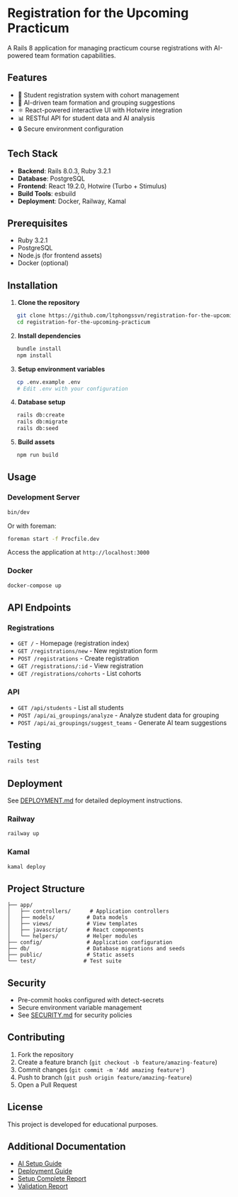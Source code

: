 # Registration for the Upcoming Practicum

A Rails 8 application for managing practicum course registrations with AI-powered team formation capabilities.

## Features

- 📝 Student registration system with cohort management
- 🤖 AI-driven team formation and grouping suggestions
- ⚛️ React-powered interactive UI with Hotwire integration
- 📊 RESTful API for student data and AI analysis
- 🔒 Secure environment configuration

## Tech Stack

- **Backend**: Rails 8.0.3, Ruby 3.2.1
- **Database**: PostgreSQL
- **Frontend**: React 19.2.0, Hotwire (Turbo + Stimulus)
- **Build Tools**: esbuild
- **Deployment**: Docker, Railway, Kamal

## Prerequisites

- Ruby 3.2.1
- PostgreSQL
- Node.js (for frontend assets)
- Docker (optional)

## Installation

1. **Clone the repository**
```bash
   git clone https://github.com/ltphongssvn/registration-for-the-upcoming-practicum.git
   cd registration-for-the-upcoming-practicum
```

2. **Install dependencies**
```bash
   bundle install
   npm install
```

3. **Setup environment variables**
```bash
   cp .env.example .env
   # Edit .env with your configuration
```

4. **Database setup**
```bash
   rails db:create
   rails db:migrate
   rails db:seed
```

5. **Build assets**
```bash
   npm run build
```

## Usage

### Development Server
```bash
bin/dev
```

Or with foreman:
```bash
foreman start -f Procfile.dev
```

Access the application at `http://localhost:3000`

### Docker
```bash
docker-compose up
```

## API Endpoints

### Registrations
- `GET /` - Homepage (registration index)
- `GET /registrations/new` - New registration form
- `POST /registrations` - Create registration
- `GET /registrations/:id` - View registration
- `GET /registrations/cohorts` - List cohorts

### API
- `GET /api/students` - List all students
- `POST /api/ai_groupings/analyze` - Analyze student data for grouping
- `POST /api/ai_groupings/suggest_teams` - Generate AI team suggestions

## Testing
```bash
rails test
```

## Deployment

See [DEPLOYMENT.md](DEPLOYMENT.md) for detailed deployment instructions.

### Railway
```bash
railway up
```

### Kamal
```bash
kamal deploy
```

## Project Structure
```
├── app/
│   ├── controllers/      # Application controllers
│   ├── models/          # Data models
│   ├── views/           # View templates
│   ├── javascript/      # React components
│   └── helpers/         # Helper modules
├── config/              # Application configuration
├── db/                  # Database migrations and seeds
├── public/              # Static assets
└── test/               # Test suite
```

## Security

- Pre-commit hooks configured with detect-secrets
- Secure environment variable management
- See [SECURITY.md](SECURITY.md) for security policies

## Contributing

1. Fork the repository
2. Create a feature branch (`git checkout -b feature/amazing-feature`)
3. Commit changes (`git commit -m 'Add amazing feature'`)
4. Push to branch (`git push origin feature/amazing-feature`)
5. Open a Pull Request

## License

This project is developed for educational purposes.

## Additional Documentation

- [AI Setup Guide](AI_SETUP.md)
- [Deployment Guide](DEPLOYMENT.md)
- [Setup Complete Report](SETUP_COMPLETE.md)
- [Validation Report](VALIDATION_REPORT.md)
